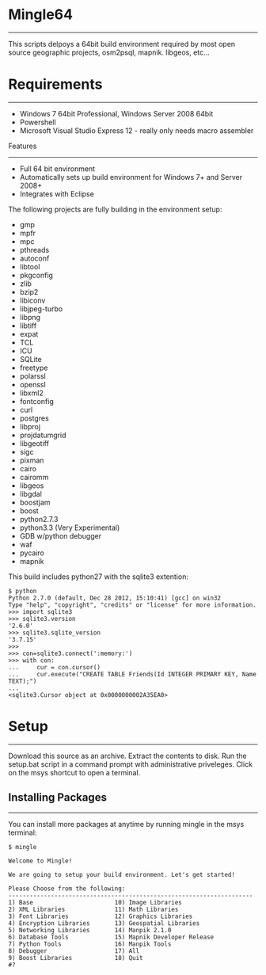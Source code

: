 Mingle64
===========

----------


This scripts delpoys a 64bit build environment required by most open source geographic projects, osm2psql, mapnik. libgeos, etc... 

Requirements
============

----------


* Windows 7 64bit Professional, Windows Server 2008 64bit
* Powershell
* Microsoft Visual Studio Express 12 - really only needs macro assembler

Features

----------

* Full 64 bit environment
* Automatically sets up  build environment for Windows 7+ and Server 2008+
* Integrates with Eclipse

The following projects are fully building in the environment setup:

* gmp
* mpfr
* mpc
* pthreads
* autoconf
* libtool
* pkgconfig
* zlib
* bzip2
* libiconv
* libjpeg-turbo
* libpng
* libtiff
* expat
* TCL
* ICU
* SQLite
* freetype
* polarssl
* openssl
* libxml2
* fontconfig
* curl
* postgres
* libproj
* projdatumgrid
* libgeotiff
* sigc
* pixman
* cairo
* cairomm
* libgeos
* libgdal
* boostjam
* boost
* python2.7.3
* python3.3 (Very Experimental)
* GDB w/python debugger
* waf
* pycairo
* mapnik

This build includes python27 with the sqlite3 extention:

```
$ python
Python 2.7.0 (default, Dec 28 2012, 15:10:41) [gcc] on win32
Type "help", "copyright", "credits" or "license" for more information.
>>> import sqlite3
>>> sqlite3.version
'2.6.0'
>>> sqlite3.sqlite_version
'3.7.15'
>>>
>>> con=sqlite3.connect(':memory:')
>>> with con:
...     cur = con.cursor()
...     cur.execute("CREATE TABLE Friends(Id INTEGER PRIMARY KEY, Name TEXT);")
...
<sqlite3.Cursor object at 0x0000000002A35EA0>
```

Setup
=====
----------

Download this source as an archive. Extract the contents to disk. Run the setup.bat script in a command prompt with administrative priveleges. Click on the msys shortcut to open a terminal.

Installing Packages
-------------------

----------

You can install more packages at anytime by running mingle in the msys terminal:

```
$ mingle

Welcome to Mingle!

We are going to setup your build environment. Let's get started!

Please Choose from the following:
---------------------------------------------------------------------
1) Base                       10) Image Libraries
2) XML Libraries              11) Math Libraries
3) Font Libraries             12) Graphics Libraries
4) Encryption Libraries       13) Geospatial Libraries
5) Networking Libraries       14) Manpik 2.1.0
6) Database Tools             15) Mapnik Developer Release
7) Python Tools               16) Manpik Tools
8) Debugger                   17) All
9) Boost Libraries            18) Quit
#?
```